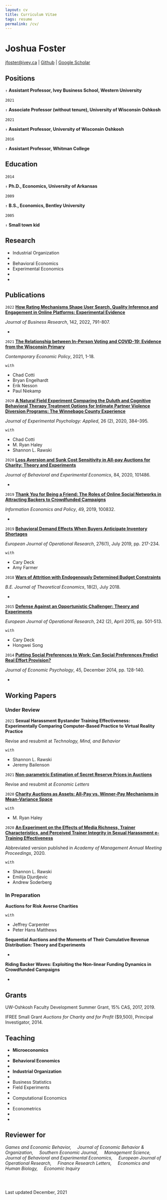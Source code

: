 ```yaml
---
layout: cv
title: Curriculum Vitae
tags: resume
permalink: /cv/
---
```

# Joshua Foster

<div id="webaddress">
<a href="mailto:jfoster@ivey.ca">jfoster@ivey.ca</a>
|
<i class="fa fa-github"></i> <a href="https://github.com/josh-r-foster">Github</a>
|
<i class="ai ai-google-scholar"></i> <a href="https://scholar.google.com/citations?hl=en&user=RDxWCAMAAAAJ">Google Scholar</a>
</div>


## Positions

<code>&uarr;</code> __Assistant Professor, Ivey Business School, Western University__ 

`2021` <span>&#8203;</span>

<code>&uarr;</code> __Associate Professor (without tenure), University of Wisconsin Oshkosh__

`2021`  <span>&#8203;</span> 

<code>&uarr;</code> __Assistant Professor, University of Wisconsin Oshkosh__ 

`2016` <span>&#8203;</span> 

<code>&uarr;</code> __Assistant Professor, Whitman College__ 

## Education

<!--* Advisor: Cary Deck -->
`2014` <span>&#8203;</span> 

<code>&uarr;</code> __Ph.D., Economics, University of Arkansas__ 

`2009` <span>&#8203;</span> 

<code>&uarr;</code> __B.S., Economics, Bentley University__ 

`2005` <span>&#8203;</span> 

<code>&uarr;</code> __Small town kid__

## Research 

 * Industrial Organization 
 * <span>&#8203;</span>
 * Behavioral Economics 
 * Experimental Economics
 * <span>&#8203;</span>
 * <span>&#8203;</span>

## Publications

`2022`
<a href="https://papers.ssrn.com/sol3/papers.cfm?abstract_id=3472119">__How Rating Mechanisms Shape User Search, Quality Inference and Engagement in Online Platforms: Experimental Evidence__</a>

<em>Journal of Business Research</em>, 142, 2022, 791-807. 

 * 

`2021`
<a href="https://www.nber.org/papers/w27187">__The Relationship between In-Person Voting and COVID-19: Evidence from the Wisconsin Primary__</a>

<em>Contemporary Economic Policy</em>, 2021, 1-18. 

`with`
 * Chad Cotti 
 * Bryan Engelhardt 
 * Erik Nesson 
 * Paul Niekamp

`2020`
<a href="https://papers.ssrn.com/sol3/papers.cfm?abstract_id=3438244">__A Natural Field Experiment Comparing the Duluth and Cognitive Behavioral Therapy Treatment Options for Intimate Partner Violence Diversion Programs: The Winnebago County Experience__</a>

<em>Journal of Experimental Psychology: Applied</em>, 26 (2), 2020, 384–395.

`with`
 * Chad Cotti 
 * M. Ryan Haley
 * Shannon L. Rawski

`2020`
<a href="https://papers.ssrn.com/sol3/papers.cfm?abstract_id=2924113">__Loss Aversion and Sunk Cost Sensitivity in All-pay Auctions for Charity: Theory and Experiments__</a>

<em>Journal of Behavioral and Experimental Economics</em>, 84, 2020, 101486.

 * 

`2019`
<a href="https://papers.ssrn.com/sol3/papers.cfm?abstract_id=3435836">__Thank You for Being a Friend: The Roles of Online Social Networks in Attracting Backers to Crowdfunded Campaigns__</a>

<em>Information Economics and Policy</em>, 49, 2019, 100832. 

 * 

 `2019`
<a href="https://papers.ssrn.com/sol3/papers.cfm?abstract_id=2580534">__Behavioral Demand Effects When Buyers Anticipate Inventory Shortages__</a>

<em>European Journal of Operational Research</em>, 276(1), July 2019, pp. 217-234.

`with`
 * Cary Deck
 * Amy Farmer

 `2018`
<a href="https://papers.ssrn.com/sol3/papers.cfm?abstract_id=2490110">__Wars of Attrition with Endogenously Determined Budget Constraints__</a>

<em>B.E. Journal of Theoretical Economics</em>, 18(2), July 2018.

 * 

 `2015`
<a href="http://www.sciencedirect.com/science/article/pii/S0377221714008133">__Defense Against an Opportunistic Challenger: Theory and Experiments__</a>

<em>European Journal of Operational Research</em>, 242 (2), April 2015, pp. 501-513. 

`with`
 * Cary Deck
 * Hongwei Song

 `2014`
<a href="http://www.sciencedirect.com/science/article/pii/S0167487014000725">__Putting Social Preferences to Work: Can Social Preferences Predict Real Effort Provision?__</a>

<em>Journal of Economic Psychology</em>, 45, December 2014, pp. 128-140.

 * 

## Working Papers

### Under Review

`2021`
__Sexual Harassment Bystander Training Effectiveness: Experimentally Comparing Computer-Based Practice to Virtual Reality Practice__

Revise and resubmit at <em>Technology, Mind, and Behavior</em>

`with`
 * Shannon L. Rawski
 * Jeremy Bailenson

`2021`
<a href="https://papers.ssrn.com/sol3/papers.cfm?abstract_id=3978861">__Non-parametric Estimation of Secret Reserve Prices in Auctions__</a>

Revise and resubmit at <em>Economic Letters</em>

`2020`
<a href="https://papers.ssrn.com/sol3/papers.cfm?abstract_id=3507096">__Charity Auctions as Assets: All-Pay vs. Winner-Pay Mechanisms in Mean-Variance Space__</a>

`with`
 * M. Ryan Haley

`2020`
<a href="https://papers.ssrn.com/sol3/papers.cfm?abstract_id=3541205">__An Experiment on the Effects of Media Richness, Trainer Characteristics, and Perceived Trainer Integrity in Sexual Harassment e-Training Effectiveness__</a>

Abbreviated version published in  <em>Academy of Management Annual Meeting Proceedings</em>, 2020.   

`with`
 * Shannon L. Rawski
 * Emilija Djurdjevic
 * Andrew Soderberg

### In Preparation

__Auctions for Risk Averse Charities__

`with`
 * Jeffrey Carpenter 
 * Peter Hans Matthews

__Sequential Auctions and the Moments of Their Cumulative Revenue Distribution: Theory and Experiments__

 * 

__Riding Backer Waves: Exploiting the Non-linear Funding Dynamics in Crowdfunded Campaigns__

 * 

## Grants

UW-Oshkosh Faculty Development Summer Grant, 15% CAS, 2017, 2019. 

IFREE Small Grant <em>Auctions for Charity and for Profit</em> (\$9,500), Principal Investigator, 2014.

## Teaching
* **Microeconomics**
* <span>&#8203;</span>
* **Behavioral Economics**
* <span>&#8203;</span>
* **Industrial Organization**
* <span>&#8203;</span>
* Business Statistics
* Field Experiments
* <span>&#8203;</span>
* Computational Economics
* <span>&#8203;</span>
* Econometrics
* <span>&#8203;</span>
* <span>&#8203;</span>

## Reviewer for 
*Games and Economic Behavior, &nbsp; &nbsp; Journal of Economic Behavior & Organization, &nbsp; &nbsp; Southern Economic Journal, &nbsp; &nbsp; Management Science, &nbsp; &nbsp; Journal of Behavioral and Experimental Economics, &nbsp; &nbsp; European Journal of Operational Research, &nbsp; &nbsp; Finance Research Letters, &nbsp; &nbsp; Economics and Human Biology, &nbsp; &nbsp; Economic Inquiry*

### <span>&#8203;</span>

Last updated December, 2021

